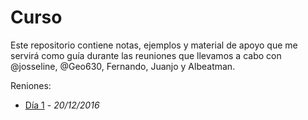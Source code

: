 # Curso

Este repositorio contiene notas, ejemplos y material de apoyo que me servirá
como guía durante las reuniones que llevamos a cabo con @josseline, @Geo630,
Fernando, Juanjo y Albeatman.

Reniones:

* [Día 1](dia-001/README.md) - *20/12/2016*
